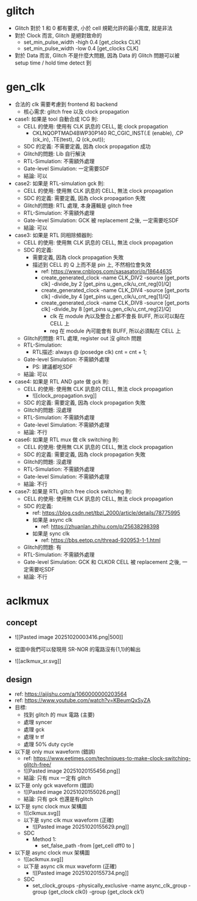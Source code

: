 # glitch

- Glitch 對於 1 和 0 都有要求, 小於 cell 規範允許的最小寬度, 就是非法
- 對於 Clock 而言, Glitch 是絕對致命的
	- set_min_pulse_width -high 0.4 [get_clocks CLK]
	- set_min_pulse_width -low 0.4 [get_clocks CLK]
- 對於 Data 而言, Glitch 不是什麼大問題, 因為 Data 的 Glitch 問題可以被 setup time / hold time detect 到

# gen_clk

- 合法的 clk 需要考慮到 frontend 和 backend
	- 核心需求: glitch free 以及 clock propagation
- case1: 如果是 tool 自動合成 ICG 則:
	- CELL 的使用: 使用有 CLK 訊息的 CELL, 能 clock propagation
		- CKLNQOPTMAD4BWP30P140 RC_CGIC_INST(.E (enable), .CP (ck_in), .TE(test), .Q (ck_out));
	- SDC 的定義: 不需要定義, 因為 clock propagation 成功
	- Glitch的問題: Lib 自行解決
	- RTL-Simulation: 不需額外處理
	- Gate-level Simulation: 一定需要SDF
	- 結論: 可以
- case2: 如果是 RTL-simulation gck 則:
	- CELL 的使用: 使用無 CLK 訊息的 CELL, 無法 clock propagation
	- SDC 的定義: 需要定義, 因為 clock propagation 失敗
	- Glitch的問題: RTL 處理, 本身邏輯是 glitch free
	- RTL-Simulation: 不需額外處理
	- Gate-level Simulation: GCK 被 replacement 之後, 一定需要吃SDF
	- 結論: 可以
- case3: 如果是 RTL 同相除頻器則:
	- CELL 的使用: 使用無 CLK 訊息的 CELL, 無法 clock propagation
	- SDC 的定義:
		- 需要定義, 因為 clock propagation 失敗
		- 描述到 CELL 的 Q 上而不是 pin 上, 不然相位會失效
			- ref: https://www.cnblogs.com/sasasatori/p/18644635
			- create_generated_clock -name CLK_DIV2 -source [get_ports clk] -divide_by 2 [get_pins u_gen_clk/u_cnt_reg[0]/Q]
			- create_generated_clock -name CLK_DIV4 -source [get_ports clk] -divide_by 4 [get_pins u_gen_clk/u_cnt_reg[1]/Q]
			- create_generated_clock -name CLK_DIV8 -source [get_ports clk] -divide_by 8 [get_pins u_gen_clk/u_cnt_reg[2]/Q]
				- clk 在 module 內以及整合上都不會長 BUFF, 所以可以點在 CELL 上
				- reg 在 module 內可能會有 BUFF, 所以必須點在 CELL 上
	- Glitch的問題: RTL 處理, register out 沒 glitch 問題
	- RTL-Simulation: 
		- RTL描述: always @ (posedge clk) cnt = cnt + 1;
	- Gate-level Simulation: 不需額外處理
		- PS: 建議都吃SDF
	- 結論: 可以
- case4: 如果是 RTL AND gate 做 gck 則:
	- CELL 的使用: 使用無 CLK 訊息的 CELL, 無法 clock propagation
		- ![[clock_propagation.svg]]
	- SDC 的定義: 需要定義, 因為 clock propagation 失敗
	- Glitch的問題: 沒處理
	- RTL-Simulation: 不需額外處理
	- Gate-level Simulation: 不需額外處理
	- 結論: 不行
- case6: 如果是 RTL mux 做 clk switching 則: 
	- CELL 的使用: 使用無 CLK 訊息的 CELL, 無法 clock propagation
	- SDC 的定義: 需要定義, 因為 clock propagation 失敗
	- Glitch的問題: 沒處理
	- RTL-Simulation: 不需額外處理
	- Gate-level Simulation: 不需額外處理
	- 結論: 不行
- case7: 如果是 RTL glitch free clock switching 則:
	- CELL 的使用: 使用無 CLK 訊息的 CELL, 無法 clock propagation
	- SDC 的定義:
		- ref: https://blog.csdn.net/tbzj_2000/article/details/78775995
		- 如果是 async clk
			- ref: https://zhuanlan.zhihu.com/p/25638298398
		- 如果是 sync clk
			- ref: https://bbs.eetop.cn/thread-920953-1-1.html
	- Glitch的問題: 有
	- RTL-Simulation: 不需額外處理
	- Gate-level Simulation: GCK 和 CLKOR CELL 被 replacement 之後, 一定需要吃SDF
	- 結論: 不行

# aclkmux

## concept

- ![[Pasted image 20251020003416.png|500]]

- 從圖中我們可以發現用 SR-NOR 的電路沒有{1,1}的輸出
- ![[aclkmux_sr.svg]]
## design

- ref: https://aijishu.com/a/1060000000203564
- ref: https://www.youtube.com/watch?v=KBeumQxSyZA
 - 目標:
	- 找到 glitch 的 mux 電路 (主要)
	- 處理 syncer
	- 處理 gck
	- 處理 tr tf
	- 處理 50% duty cycle
- 以下是 only mux waveform (錯誤)
	- ref: https://www.eetimes.com/techniques-to-make-clock-switching-glitch-free/
	- ![[Pasted image 20251020155456.png]]
	- 結論: 只有 mux 一定有 glitch
- 以下是 only gck waveform (錯誤)
	- ![[Pasted image 20251020155026.png]]
	- 結論: 只有 gck 也還是有glitch
- 以下是 sync clock mux 架構圖
	- ![[clkmux.svg]]
	- 以下是 sync clk mux waveform (正確)
		- ![[Pasted image 20251020155629.png]]
	- SDC
		- Method 1:
			- set_false_path -from [get_cell dff0 to ]
- 以下是 async clock mux 架構圖
	- ![[aclkmux.svg]]
	- 以下是 async clk mux waveform (正確)
		- ![[Pasted image 20251020155734.png]]
	- SDC
		- set_clock_groups -physically_exclusive -name async_clk_group -group {get_clock clk0} -group {get_clock ck1}